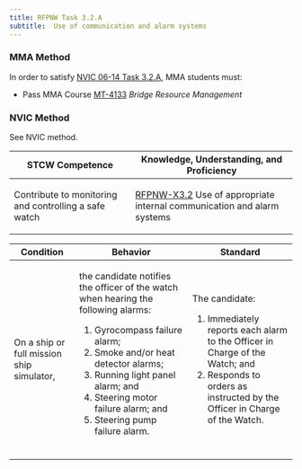 ```yaml
---
title: RFPNW Task 3.2.A 
subtitle:  Use of communication and alarm systems
---
```



### MMA Method

In order to satisfy  [NVIC 06-14  Task  3.2.A](/stcw23/assets/images/nvic-06-14.pdf), MMA students must:

* Pass MMA Course  [MT-4133](MT-4133) *Bridge Resource Management*


### NVIC Method

<a onclick="togglevisibility('nvic_methods')" >See NVIC method.</a>

<div id='nvic_methods' class='hide'>

<table>
<thead>
<tr>
<th class='forty'> STCW Competence </th>
<th class='sixty'> Knowledge, Understanding, and Proficiency </th>
</tr>
</thead>




<tbody>
<tr><td markdown='1'>

Contribute to monitoring and controlling a safe watch

</td><td markdown='1'>

[RFPNW-X3.2](../../tables/24.html#RFPNW-X3.2) Use of appropriate internal communication and alarm systems

</td></tr>


</tbody>
</table>


<table>
<thead>
<tr><th class='twenty'>  Condition </th><th class='twenty'> Behavior </th><th  class='sixty'>Standard </th></tr>
</thead>
<tbody >



<tr><td markdown='1'>

On a ship or full mission ship simulator,

</td><td markdown='1'>

the candidate notifies the officer of the watch when hearing the following alarms:

1. Gyrocompass failure alarm;
2. Smoke and/or heat detector alarms;
3. Running light panel alarm; and
4. Steering motor failure alarm; and
5. Steering pump failure alarm.

<br>

<div class="tooltip">
<span class="tooltiptext">
</span>
</div>


</td><td markdown='1'>

The candidate:

1. Immediately reports each alarm to the Officer in Charge of the Watch; and
2. Responds to orders as instructed by the Officer in Charge of the Watch.

</td></tr>
</tbody>
</table>
</div>
